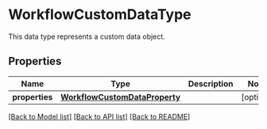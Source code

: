 # WorkflowCustomDataType

This data type represents a custom data object. 
## Properties
Name | Type | Description | Notes
------------ | ------------- | ------------- | -------------
**properties** | [**WorkflowCustomDataProperty**](WorkflowCustomDataProperty.md) |  | [optional] 

[[Back to Model list]](../README.md#documentation-for-models) [[Back to API list]](../README.md#documentation-for-api-endpoints) [[Back to README]](../README.md)



